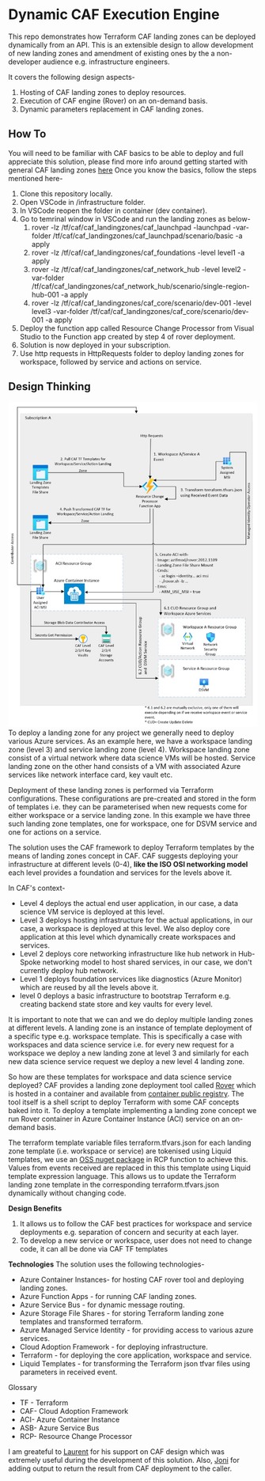 # Dynamic CAF Execution Engine
<Add Azure Deployment Button>
This repo demonstrates how Terraform CAF landing zones can be deployed dynamically from an API. This is an extensible design to allow development of new landing zones and amendment of existing ones by the a non-developer audience e.g. infrastructure engineers.

It covers the following design aspects-
1. Hosting of CAF landing zones to deploy resources.
2. Execution of CAF engine (Rover) on an on-demand basis.
3. Dynamic parameters replacement in CAF landing zones.

## How To
You will need to be familiar with CAF basics to be able to deploy and full appreciate this solution, please find more info around getting started with general CAF landing zones [here](https://github.com/Azure/caf-terraform-landingzones/blob/master/documentation/getting_started/getting_started.md)
Once you know the basics, follow the steps mentioned here-
1. Clone this repository locally.
2. Open VSCode in /infrastructure folder.
3. In VSCode reopen the folder in container (dev container).
4. Go to temrinal window in VSCode and run the landing zones as below-
   1. rover -lz /tf/caf/caf_landingzones/caf_launchpad -launchpad -var-folder /tf/caf/caf_landingzones/caf_launchpad/scenario/basic -a apply
   2. rover -lz /tf/caf/caf_landingzones/caf_foundations -level level1 -a apply
   3. rover -lz /tf/caf/caf_landingzones/caf_network_hub -level level2 -var-folder /tf/caf/caf_landingzones/caf_network_hub/scenario/single-region-hub-001 -a apply
   4. rover -lz /tf/caf/caf_landingzones/caf_core/scenario/dev-001 -level level3 -var-folder /tf/caf/caf_landingzones/caf_core/scenario/dev-001 -a apply
5. Deploy the function app called Resource Change Processor from Visual Studio to the Function app created by step 4 of rover deployment.
6. Solution is now deployed in your subscription.
7. Use http requests in HttpRequests folder to deploy landing zones for workspace, followed by service and actions on service.

## Design Thinking
![alt text](./design/ExecutionDesign.jpg "Design")
To deploy a landing zone for any project we generally need to deploy various Azure services. As an example here, we have a workspace landing zone (level 3) and service landing zone (level 4). Workspace landing zone consist of a virtual network where data science VMs will be hosted. Service landing zone on the other hand consists of a VM with associated Azure services like network interface card, key vault etc.

Deployment of these landing zones is performed via Terraform configurations. These configurations are pre-created and stored in the form of templates i.e. they can be parameterised when new requests come for either workspace or a service landing zone. In this example we have three such landing zone templates, one for workspace, one for DSVM service and one for actions on a service.

The solution uses the CAF framework to deploy Terraform templates by the means of landing zones concept in CAF. CAF suggests deploying your infrastructure at different levels (0-4), **like the ISO OSI networking model** each level provides a foundation and services for the levels above it.

In CAF's context-

- Level 4 deploys the actual end user application, in our case, a data science VM service is deployed at this level.
- Level 3 deploys hosting infrastructure for the actual applications, in our case, a workspace is deployed at this level. We also deploy core application at this level which dynamically create workspaces and services.
- Level 2 deploys core networking infrastructure like hub network in Hub-Spoke networking model to host shared services, in our case, we don't currently deploy hub network.
- Level 1 deploys foundation services like diagnostics (Azure Monitor) which are reused by all the levels above it.
- level 0 deploys a basic infrastructure to bootstrap Terraform e.g. creating backend state store and key vaults for every level.

It is important to note that we can and we do deploy multiple landing zones at different levels. A landing zone is an instance of template deployment of a specific type e.g. workspace template. This is specifically a case with workspaces and data science service i.e. for every new request for a workspace we deploy a new landing zone at level 3 and similarly for each new data science service request we deploy a new level 4 landing zone.

So how are these templates for workspace and data science service deployed?
CAF provides a landing zone deployment tool called [Rover](https://github.com/aztfmod/rover) which is hosted in a container and available from [container public registry](https://github.com/aztfmod/rover). The tool itself is a shell script to deploy Terraform with some CAF concepts baked into it. To deploy a template implementing a landing zone concept we run Rover container in Azure Container Instance (ACI) service on an on-demand basis.

The terraform template variable files terraform.tfvars.json for each landing zone template (i.e. workspace or service) are tokenised using Liquid templates, we use an [OSS nuget package](https://github.com/dotliquid/dotliquid) in RCP function to achieve this. Values from events received are replaced in this this template using Liquid template expression language. This allows us to update the Terraform landing zone template in the corresponding terraform.tfvars.json dynamically without changing code.

**Design Benefits**
1. It allows us to follow the CAF best practices for workspace and service deployments e.g. separation of concern and security at each layer.
2. To develop a new service or workspace, user does not need to change code, it can all be done via CAF TF templates

**Technologies**
The solution uses the following technologies-

- Azure Container Instances- for hosting CAF rover tool and deploying landing zones.
- Azure Function Apps - for running CAF landing zones.
- Azure Service Bus - for dynamic message routing.
- Azure Storage File Shares - for storing Terraform landing zone templates and transformed terraform.
- Azure Managed Service Identity - for providing access to various azure services.
- Cloud Adoption Framework - for deploying infrastructure.
- Terraform - for deploying the core application, workspace and service.
- Liquid Templates - for transforming the Terraform json tfvar files using parameters in received event.


Glossary
- TF - Terraform
- CAF- Cloud Adoption Framework
- ACI- Azure Container Instance
- ASB- Azure Service Bus
- RCP- Resource Change Processor

I am greateful to [Laurent](https://github.com/LaurentLesle) for his support on CAF design which was extremely useful during the development of this solution. Also, [Joni](https://github.com/jjcollinge) for adding output to return the result from CAF deployment to the caller.
